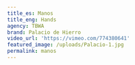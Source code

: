 ```yaml
---
title_es: Manos
title_eng: Hands
agency: TBWA
brand: Palacio de Hierro
video_url: 'https://vimeo.com/774380641'
featured_image: /uploads/Palacio-1.jpg
permalink: manos
---
```



